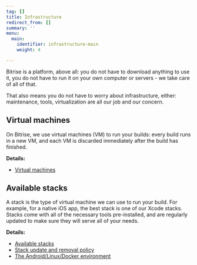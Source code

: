 ```yaml
---
tag: []
title: Infrastructure
redirect_from: []
summary: ''
menu:
  main:
    identifier: infrastructure-main
    weight: 4

---
```

Bitrise is a platform, above all: you do not have to download anything to use it, you do not have to run it on your own computer or servers - we take care of all of that.

That also means you do not have to worry about infrastructure, either: maintenance, tools, virtualization are all our job and our concern.

## Virtual machines

On Bitrise, we use virtual machines (VM) to run your builds: every build runs in a new VM, and each VM is discarded immediately after the build has finished.

**Details:**

* [Virtual machines](/infrastructure/virtual-machines/)

## Available stacks

A stack is the type of virtual machine we can use to run your build. For example, for a native iOS app, the best stack is one of our Xcode stacks. Stacks come with all of the necessary tools pre-installed, and are regularly updated to make sure they will serve all of your needs.

**Details:**

* [Available stacks](/infrastructure/available-stacks/)
* [Stack update and removal policy](/infrastructure/stack-update-and-removal-policy/)
* [The Android/Linux/Docker environment](/infrastructure/the-environment/)
